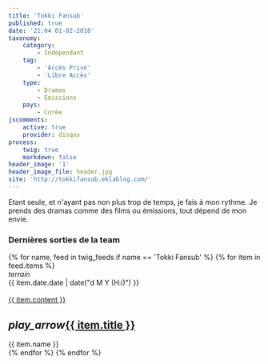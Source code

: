 ```yaml
---
title: 'Tokki Fansub'
published: true
date: '21:04 01-02-2018'
taxonomy:
    category:
        - Indépendant
    tag:
        - 'Accès Privé'
        - 'Libre Accès'
    type:
        - Dramas
        - Emissions
    pays:
        - Corée
jscomments:
    active: true
    provider: disqus
process:
    twig: true
    markdown: false
header_image: '1'
header_image_file: header.jpg
site: 'http://tokkifansub.eklablog.com/'
---
```


Etant seule, et n'ayant pas non plus trop de temps, je fais à mon rythme.
Je prends des dramas comme des films ou émissions, tout dépend de mon envie.

<div class="gap"></div>
<h3>Dernières sorties de la team</h3>



<div class="row">
{% for name, feed in twig_feeds if name == 'Tokki Fansub' %}
{% for item in feed.items %}
<div class="col s12 m6 l4 xl3">
<div class="card">
<span class="top-icon"><i class="material-icons">terrain</i></span>
<div class="rssincl-itemdate">{{ item.date.date | date("d M Y (H:i)") }}</div><br>
<a href="{{ item.url }}" target="_blank"><div class="item-image">{{ item.content }}</div></a>
 <h2 class="truncate"><i class="tiny material-icons">play_arrow</i><a href="{{ item.url }}" target="_blank">{{ item.title }}</a></h2>
<div class="rssincl-itemfeedtitle">{{ item.name }}</div>
</div>
</div>
{% endfor %}
{% endfor %}
</div>